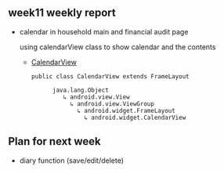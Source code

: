 ## week11 weekly report

+ calendar in household main and financial audit page

  using calendarView class to show calendar and the contents


  + [CalendarView](https://developer.android.com/reference/android/widget/CalendarView)

        public class CalendarView extends FrameLayout

              java.lang.Object
                 ↳ android.view.View
                   ↳ android.view.ViewGroup
                     ↳ android.widget.FrameLayout
                       ↳ android.widget.CalendarView


## Plan for next week
+ diary function (save/edit/delete)
